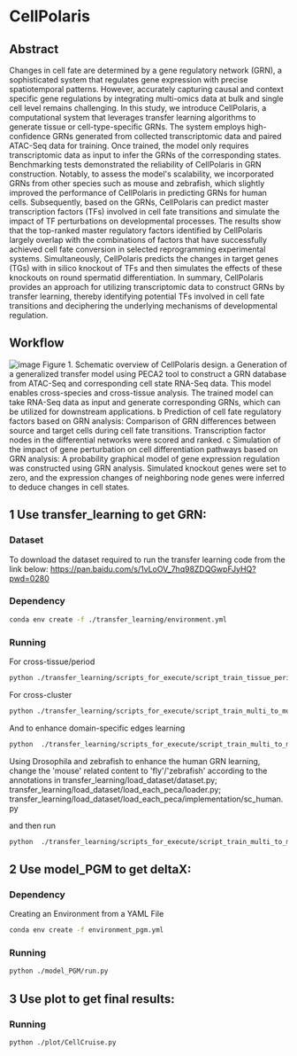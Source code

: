 # CellPolaris

## Abstract

Changes in cell fate are determined by a gene regulatory network (GRN), a sophisticated system that regulates gene expression with precise spatiotemporal patterns. However, accurately capturing causal and context specific gene regulations by integrating multi-omics data at bulk and single cell level remains challenging. In this study, we introduce CellPolaris, a computational system that leverages transfer learning algorithms to generate tissue or cell-type-specific GRNs. The system employs high-confidence GRNs generated from collected transcriptomic data and paired ATAC-Seq data for training. Once trained, the model only requires transcriptomic data as input to infer the GRNs of the corresponding states. Benchmarking tests demonstrated the reliability of CellPolaris in GRN construction. Notably, to assess the model's scalability, we incorporated GRNs from other species such as mouse and zebrafish, which slightly improved the performance of CellPolaris in predicting GRNs for human cells.  Subsequently, based on the GRNs, CellPolaris can predict master transcription factors (TFs) involved in cell fate transitions and simulate the impact of TF perturbations on developmental processes. The results show that the top-ranked master regulatory factors identified by CellPolaris largely overlap with the combinations of factors that have successfully achieved cell fate conversion in selected reprogramming experimental systems. Simultaneously, CellPolaris predicts the changes in target genes (TGs) with in silico knockout of TFs and then simulates the effects of these knockouts on round spermatid differentiation. In summary, CellPolaris provides an approach for utilizing transcriptomic data to construct GRNs by transfer learning, thereby identifying potential TFs involved in cell fate transitions and deciphering the underlying mechanisms of developmental regulation.


## Workflow


![image](https://github.com/xCompass-AI/CellPolaris/assets/49229942/c35a6212-5fee-4488-b3c4-5e53c7035d71)
Figure 1. Schematic overview of CellPolaris design. 
a Generation of a generalized transfer model using PECA2 tool to construct a GRN database from ATAC-Seq and corresponding cell state RNA-Seq data. This model enables cross-species and cross-tissue analysis. The trained model can take RNA-Seq data as input and generate corresponding GRNs, which can be utilized for downstream applications. 
b Prediction of cell fate regulatory factors based on GRN analysis: Comparison of GRN differences between source and target cells during cell fate transitions. Transcription factor nodes in the differential networks were scored and ranked. 
c Simulation of the impact of gene perturbation on cell differentiation pathways based on GRN analysis: A probability graphical model of gene expression regulation was constructed using GRN analysis. Simulated knockout genes were set to zero, and the expression changes of neighboring node genes were inferred to deduce changes in cell states.

## 1 Use transfer_learning to get GRN:

### Dataset
To download the dataset required to run the transfer learning code from the link below:
https://pan.baidu.com/s/1vLoOV_7hq98ZDQGwpFJyHQ?pwd=0280 

### Dependency

```bash
conda env create -f ./transfer_learning/environment.yml
```

### Running
For cross-tissue/period
```bash
python ./transfer_learning/scripts_for_execute/script_train_tissue_period.py
```

For cross-cluster
```bash
python ./transfer_learning/scripts_for_execute/script_train_multi_to_multi.py
```

And to enhance domain-specific edges learning
```bash
python  ./transfer_learning/scripts_for_execute/script_train_multi_to_multi_enhance_specific.py
```

Using Drosophila and zebrafish to enhance the human GRN learning, change the 'mouse' related content to 'fly'/'zebrafish' according to the annotations in 
transfer_learning/load_dataset/dataset.py; 
transfer_learning/load_dataset/load_each_peca/loader.py;
transfer_learning/load_dataset/load_each_peca/implementation/sc_human.py

and then run 
```bash
python  ./transfer_learning/scripts_for_execute/script_train_multi_to_multi_with_fly_or_zebrafiosh.py
```


## 2 Use model_PGM to get deltaX:

### Dependency
Creating an Environment from a YAML File
```bash
conda env create -f environment_pgm.yml
```
### Running
```bash
python ./model_PGM/run.py
```

## 3 Use plot to get final results:
### Running
```bash
python ./plot/CellCruise.py
```

